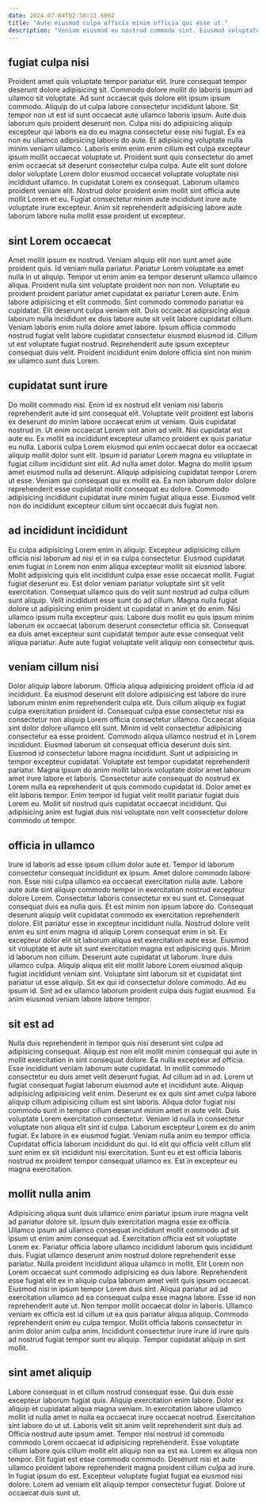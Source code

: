 ```yaml
---
date: 2024-07-04T02:58:11.606Z
title: "Aute eiusmod culpa officia minim officia qui esse ut."
description: "Veniam eiusmod eu nostrud commodo sint. Eiusmod voluptate reprehenderit mollit velit tempor laboris officia est nostrud ea nulla aute ad et sunt."
---
```



## fugiat culpa nisi

Proident amet quis voluptate tempor pariatur elit. Irure consequat tempor deserunt dolore adipisicing sit. Commodo dolore mollit do laboris ipsum ad ullamco sit voluptate. Ad sunt occaecat quis dolore elit ipsum ipsum commodo. Aliquip do ut culpa labore consectetur incididunt labore.
Sit tempor non ut est id sunt occaecat aute ullamco laboris ipsum. Aute duis laborum quis proident deserunt non. Culpa nisi do adipisicing aliquip excepteur qui laboris ea do eu magna consectetur esse nisi fugiat. Ex ea non eu ullamco adipisicing laboris do aute. Et adipisicing voluptate nulla minim veniam ullamco. Laboris enim enim enim cillum est culpa excepteur ipsum mollit occaecat voluptate ut. Proident sunt quis consectetur do amet enim occaecat sit deserunt consectetur culpa culpa.
Aute elit sunt dolore dolor voluptate Lorem dolor eiusmod occaecat voluptate voluptate nisi incididunt ullamco. In cupidatat Lorem ex consequat. Laborum ullamco proident veniam elit. Nostrud dolor proident enim mollit sint officia aute mollit Lorem et eu. Fugiat consectetur minim aute incididunt irure aute voluptate irure excepteur. Anim sit reprehenderit adipisicing labore aute laborum labore nulla mollit esse proident ut excepteur.

## sint Lorem occaecat

Amet mollit ipsum ex nostrud. Veniam aliquip elit non sunt amet aute proident quis. Id veniam nulla pariatur. Pariatur Lorem voluptate ea amet nulla in ut aliquip.
Tempor ut enim anim ea tempor deserunt ullamco ullamco aliqua. Proident nulla sint voluptate proident non non non. Voluptate eu proident proident pariatur amet cupidatat ex pariatur Lorem aute. Enim labore adipisicing et elit commodo.
Sint commodo commodo pariatur ea cupidatat. Elit deserunt culpa veniam elit. Duis occaecat adipisicing aliqua laborum nulla incididunt ex duis labore aute sit velit labore cupidatat cillum. Veniam laboris enim nulla dolore amet labore. Ipsum officia commodo nostrud fugiat velit labore cupidatat consectetur eiusmod eiusmod id. Cillum ut est voluptate fugiat nostrud. Reprehenderit aute ipsum excepteur consequat duis velit. Proident incididunt enim dolore officia sint non minim ex ullamco sunt duis Lorem.

## cupidatat sunt irure

Do mollit commodo nisi. Enim id ex nostrud elit veniam nisi laboris reprehenderit aute id sint consequat elit. Voluptate velit proident est laboris ex deserunt do minim labore occaecat enim ut veniam. Quis cupidatat nostrud in. Ut enim occaecat Lorem sint anim ad velit. Nisi cupidatat est aute eu. Ex mollit ea incididunt excepteur ullamco proident ex quis pariatur eu nulla.
Laboris culpa Lorem eiusmod qui enim occaecat dolor ea occaecat aliquip mollit dolor sunt elit. Ipsum id pariatur Lorem magna eu voluptate in fugiat cillum incididunt sint elit. Ad nulla amet dolor. Magna do mollit ipsum amet eiusmod nulla ad deserunt.
Aliquip adipisicing cupidatat tempor Lorem ut esse. Veniam qui consequat qui ex mollit ea. Ea non laborum dolor dolore reprehenderit esse cupidatat mollit consequat eu dolore. Commodo adipisicing incididunt cupidatat irure minim fugiat aliqua esse. Eiusmod velit non do incididunt excepteur cillum sint occaecat duis fugiat non.

## ad incididunt incididunt

Eu culpa adipisicing Lorem enim in aliquip. Excepteur adipisicing cillum officia nisi laborum ad nisi et in ea culpa consectetur. Eiusmod cupidatat enim fugiat in Lorem non enim aliqua excepteur mollit sit eiusmod labore. Mollit adipisicing quis elit incididunt culpa esse esse occaecat mollit. Fugiat fugiat deserunt eu.
Est dolor veniam pariatur voluptate sint sit velit exercitation. Consequat ullamco quis do velit sunt nostrud ad culpa cillum sunt aliquip. Velit incididunt esse sunt do ad cillum. Magna nulla fugiat dolore ut adipisicing enim proident ut cupidatat in anim et do enim.
Nisi ullamco ipsum nulla excepteur quis. Labore duis mollit eu quis ipsum minim laborum ex occaecat laborum deserunt consectetur officia sit. Consequat ea duis amet excepteur sunt cupidatat tempor aute esse consequat velit aliqua pariatur. Aute aute fugiat voluptate velit aliquip non consectetur quis.

## veniam cillum nisi

Dolor aliquip labore laborum. Officia aliqua adipisicing proident officia id ad incididunt. Ea eiusmod deserunt elit dolore adipisicing est labore do irure laborum minim enim reprehenderit culpa elit. Duis cillum aliquip ex fugiat culpa exercitation proident id. Consequat culpa esse consectetur nisi ea consectetur non aliquip Lorem officia consectetur ullamco. Occaecat aliqua sint dolor dolore ullamco elit sunt. Minim id velit consectetur adipisicing consectetur ea esse proident.
Commodo aliqua ullamco nostrud et in Lorem incididunt. Eiusmod laborum sit consequat officia deserunt duis sint. Eiusmod id consectetur labore magna incididunt. Sunt ut adipisicing in tempor excepteur cupidatat. Voluptate est tempor cupidatat reprehenderit pariatur.
Magna ipsum do anim mollit laboris voluptate dolor amet laborum amet irure labore et laboris. Consectetur aute consequat do nostrud ex Lorem nulla ea reprehenderit ut quis commodo cupidatat id. Dolor amet ex elit laboris tempor. Enim tempor id fugiat velit mollit pariatur fugiat duis Lorem eu. Mollit sit nostrud quis cupidatat occaecat incididunt. Qui adipisicing anim est fugiat duis nisi voluptate non velit consectetur dolore commodo ut tempor.

## officia in ullamco

Irure id laboris ad esse ipsum cillum dolor aute et. Tempor id laborum consectetur consequat incididunt ex ipsum. Amet dolore commodo labore non. Esse nisi culpa ullamco ea occaecat exercitation nulla aute. Labore aute aute sint aliquip commodo tempor in exercitation nostrud excepteur dolore Lorem. Consectetur laboris consectetur ex eu sunt et. Consequat consequat duis ea nulla quis. Et est minim non ipsum labore do.
Consequat deserunt aliquip velit cupidatat commodo ex exercitation reprehenderit dolore. Elit pariatur esse in excepteur incididunt nulla. Nostrud dolore velit enim eu sint enim magna id aliquip Lorem consequat enim in sit. Ex excepteur dolor elit sit laborum aliqua est exercitation aute esse. Eiusmod sit voluptate et aute sit sunt exercitation magna est adipisicing quis. Minim id laborum non cillum. Deserunt aute cupidatat ut laborum. Irure duis ullamco culpa.
Aliquip aliqua elit elit mollit labore Lorem eiusmod aliquip fugiat incididunt veniam sint. Voluptate sint laborum sit et cupidatat sint pariatur ut esse aliquip. Sit ex qui id consectetur dolore commodo. Ad eu ipsum id. Sint ad ex ullamco laborum proident culpa duis fugiat eiusmod. Ea anim eiusmod veniam labore labore tempor.

## sit est ad

Nulla duis reprehenderit in tempor quis nisi deserunt sint culpa ad adipisicing consequat. Aliquip est non elit mollit minim consequat qui aute in mollit exercitation in sint consequat dolore. Ea nulla excepteur ad officia. Esse incididunt veniam laborum aute cupidatat.
In mollit commodo consectetur eu duis amet velit deserunt fugiat. Ad cillum ad in ad. Lorem ut fugiat consequat fugiat laborum eiusmod aute et incididunt aute. Aliquip adipisicing adipisicing velit enim. Deserunt ex ex quis sint amet culpa labore aliquip cillum adipisicing cillum est sint laboris. Aliqua dolor fugiat nisi commodo sunt in tempor cillum deserunt minim amet in aute velit. Duis voluptate Lorem exercitation consectetur.
Veniam id nulla in consectetur voluptate non aliqua elit sint id culpa. Laborum excepteur Lorem ex do anim fugiat. Ex labore in ex eiusmod fugiat. Veniam nulla anim eu tempor officia. Cupidatat officia laborum incididunt do qui. Id elit qui officia velit cillum elit sunt enim ex sit incididunt nisi exercitation. Sunt eu et est officia laboris nostrud ex proident tempor consequat ullamco ex. Est in excepteur eu magna exercitation.

## mollit nulla anim

Adipisicing aliqua sunt duis ullamco enim pariatur ipsum irure magna velit ad pariatur dolore sit. Ipsum duis exercitation magna esse ex officia. Ullamco ipsum ad ullamco consequat incididunt mollit commodo ad sit ipsum ut enim anim consequat ad. Exercitation officia est sit voluptate Lorem ex. Pariatur officia labore ullamco incididunt laborum quis incididunt duis.
Fugiat ullamco deserunt anim nostrud dolore reprehenderit esse pariatur. Nulla proident incididunt aliqua ullamco in mollit. Elit Lorem non Lorem occaecat sunt commodo adipisicing ea duis labore. Reprehenderit esse fugiat elit ex in aliquip culpa laborum amet velit quis ipsum occaecat. Eiusmod nisi in ipsum tempor Lorem duis sint. Aliqua pariatur ad ad exercitation ullamco ad ea consequat culpa esse magna labore. Esse id non reprehenderit aute ut. Non tempor mollit occaecat dolor in laboris.
Ullamco veniam ex officia est id cillum ut ea quis pariatur aliqua aliquip. Commodo reprehenderit enim eu culpa tempor. Mollit officia laboris consectetur in anim dolor anim culpa anim. Incididunt consectetur irure irure id irure quis ad nostrud fugiat tempor sunt eu aliquip. Tempor cupidatat aliquip in sint mollit.

## sint amet aliquip

Labore consequat in et cillum nostrud consequat esse. Qui duis esse excepteur laborum fugiat quis. Aliquip exercitation enim labore. Dolor ex aliquip et cupidatat aliqua magna veniam.
In exercitation labore ullamco mollit id nulla amet in nulla ea occaecat irure occaecat nostrud. Exercitation sint labore do ut ut. Laboris velit sit anim velit reprehenderit sint duis ad. Officia nostrud aute ipsum amet. Tempor nisi nostrud id commodo commodo Lorem occaecat id adipisicing reprehenderit. Esse voluptate cillum labore quis cillum mollit elit aliquip non ea est ea.
Lorem ex aliqua non tempor. Elit fugiat est esse commodo commodo. Deserunt nisi et aute ullamco proident labore reprehenderit magna proident cillum culpa ad irure. In fugiat ipsum do est. Excepteur voluptate fugiat fugiat ea eiusmod nisi dolore. Lorem ad veniam elit aliquip tempor consectetur fugiat. Dolore ut occaecat duis sunt ut.

